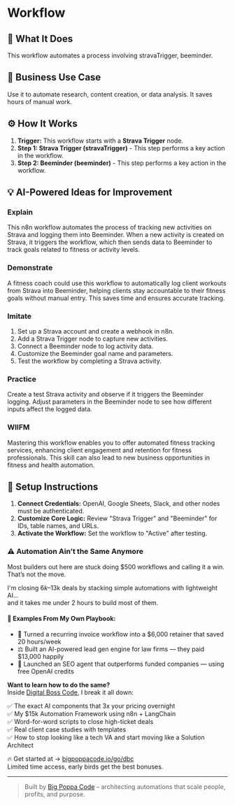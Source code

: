 # Workflow

## 🚀 What It Does
This workflow automates a process involving stravaTrigger, beeminder.

## 💼 Business Use Case
Use it to automate research, content creation, or data analysis. It saves hours of manual work.

## ⚙️ How It Works
1.  **Trigger:** This workflow starts with a **Strava Trigger** node.
2. **Step 1: Strava Trigger (stravaTrigger)** - This step performs a key action in the workflow.
3. **Step 2: Beeminder (beeminder)** - This step performs a key action in the workflow.

## 💡 AI-Powered Ideas for Improvement
### Explain
This n8n workflow automates the process of tracking new activities on Strava and logging them into Beeminder. When a new activity is created on Strava, it triggers the workflow, which then sends data to Beeminder to track goals related to fitness or activity levels.

### Demonstrate
A fitness coach could use this workflow to automatically log client workouts from Strava into Beeminder, helping clients stay accountable to their fitness goals without manual entry. This saves time and ensures accurate tracking.

### Imitate
1. Set up a Strava account and create a webhook in n8n.
2. Add a Strava Trigger node to capture new activities.
3. Connect a Beeminder node to log activity data.
4. Customize the Beeminder goal name and parameters.
5. Test the workflow by completing a Strava activity.

### Practice
Create a test Strava activity and observe if it triggers the Beeminder logging. Adjust parameters in the Beeminder node to see how different inputs affect the logged data.

### WIIFM
Mastering this workflow enables you to offer automated fitness tracking services, enhancing client engagement and retention for fitness professionals. This skill can also lead to new business opportunities in fitness and health automation.

## 🔧 Setup Instructions
1. **Connect Credentials:** OpenAI, Google Sheets, Slack, and other nodes must be authenticated.
2. **Customize Core Logic:** Review "Strava Trigger" and "Beeminder" for IDs, table names, and URLs.
3. **Activate the Workflow:** Set the workflow to "Active" after testing.

### ⚠️ Automation Ain’t the Same Anymore

Most builders out here are stuck doing $500 workflows and calling it a win.  
That’s not the move.  

I'm closing $6k–$13k deals by stacking simple automations with lightweight AI...  
and it takes me under 2 hours to build most of them.

#### 🧠 Examples From My Own Playbook:
- 🔁 Turned a recurring invoice workflow into a $6,000 retainer that saved 20 hours/week  
- ⚖️ Built an AI-powered lead gen engine for law firms — they paid $13,000 happily  
- 🚀 Launched an SEO agent that outperforms funded companies — using free OpenAI credits  

**Want to learn how to do the same?**  
Inside [Digital Boss Code](https://bigpoppacode.io/go/dbc), I break it all down:

✅ The exact AI components that 3x your pricing overnight  
✅ My $15k Automation Framework using n8n + LangChain  
✅ Word-for-word scripts to close high-ticket deals  
✅ Real client case studies with templates  
✅ How to stop looking like a tech VA and start moving like a Solution Architect  

🔥 Get started at → [bigpoppacode.io/go/dbc](https://bigpoppacode.io/go/dbc)  
Limited time access, early birds get the best bonuses.

---
> Built by [Big Poppa Code](https://bigpoppacode.io) – architecting automations that scale people, profits, and purpose.
